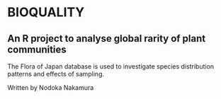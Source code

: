 # BIOQUALITY
## An R project to analyse global rarity of plant communities

The Flora of Japan database is used to investigate species distribution patterns and effects of sampling.

Written by Nodoka Nakamura